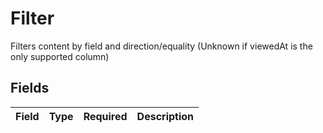 # Filter

Filters content by field and direction/equality
(Unknown if viewedAt is the only supported column)



## Fields

| Field       | Type        | Required    | Description |
| ----------- | ----------- | ----------- | ----------- |